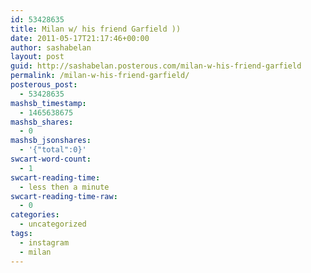 ```yaml
---
id: 53428635
title: Milan w/ his friend Garfield ))
date: 2011-05-17T21:17:46+00:00
author: sashabelan
layout: post
guid: http://sashabelan.posterous.com/milan-w-his-friend-garfield
permalink: /milan-w-his-friend-garfield/
posterous_post:
  - 53428635
mashsb_timestamp:
  - 1465638675
mashsb_shares:
  - 0
mashsb_jsonshares:
  - '{"total":0}'
swcart-word-count:
  - 1
swcart-reading-time:
  - less then a minute
swcart-reading-time-raw:
  - 0
categories:
  - uncategorized
tags:
  - instagram
  - milan
---
```

[](http://instagr.am/p/EXz1p/)